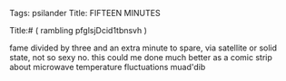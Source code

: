 Tags: psilander
Title: FIFTEEN MINUTES
  
Title:# ( rambling pfglsjDcid1tbnsvh )  
  
fame divided by three and an extra minute to spare, via satellite or solid state, not so sexy no. this could me done much better as a comic strip about microwave temperature fluctuations muad'dib  
